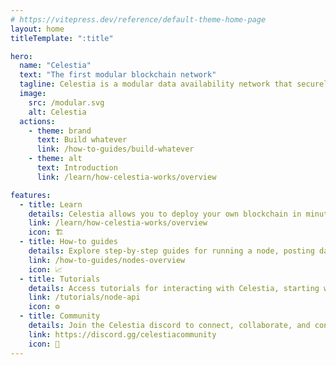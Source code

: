 ```yaml
---
# https://vitepress.dev/reference/default-theme-home-page
layout: home
titleTemplate: ":title"

hero:
  name: "Celestia"
  text: "The first modular blockchain network"
  tagline: Celestia is a modular data availability network that securely scales with the number of users, making it easy for anyone to launch their own blockchain.
  image:
    src: /modular.svg
    alt: Celestia
  actions:
    - theme: brand
      text: Build whatever
      link: /how-to-guides/build-whatever
    - theme: alt
      text: Introduction
      link: /learn/how-celestia-works/overview

features:
  - title: Learn
    details: Celestia allows you to deploy your own blockchain in minutes, as easily as a smart contract.
    link: /learn/how-celestia-works/overview
    icon: 🏗️
  - title: How-to guides
    details: Explore step-by-step guides for running a node, posting data blobs, building applications and sovereign rollups on Celestia.
    link: /how-to-guides/nodes-overview
    icon: 📈
  - title: Tutorials
    details: Access tutorials for interacting with Celestia, starting with celestia-node through the node API.
    link: /tutorials/node-api
    icon: ⚙️
  - title: Community
    details: Join the Celestia discord to connect, collaborate, and contribute to the future of modular blockchains.
    link: https://discord.gg/celestiacommunity
    icon: 🏰
---
```

